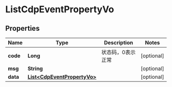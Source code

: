 # ListCdpEventPropertyVo

## Properties
Name | Type | Description | Notes
------------ | ------------- | ------------- | -------------
**code** | **Long** | 状态码，0表示正常 |  [optional]
**msg** | **String** |  |  [optional]
**data** | [**List&lt;CdpEventPropertyVo&gt;**](CdpEventPropertyVo.md) |  |  [optional]
